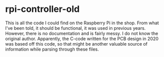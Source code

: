 # rpi-controller-old

This is all the code I could find on the Raspberry Pi in the shop. From what I've been told, it should be functional,
it was used in previous years. However, there is no documentation and is fairly messy. I do not know the original
author. Apparently, the C-code written for the PCB design in 2020 was based off this code, so that might be another
valuable source of information while parsing through these files.
